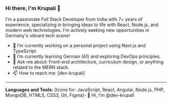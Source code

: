 ### Hi there, I'm Krupali 👋

I'm a passionate Full Stack Developer from India with 7+ years of experience, specializing in bringing ideas to life with React, Node.js, and modern web technologies. I'm actively seeking new opportunities in Germany's vibrant tech scene!

- 🔭 I’m currently working on a personal project using Next.js and TypeScript.
- 🌱 I’m currently learning German (A1) and exploring DevOps principles.
- 💬 Ask me about: Front-end architecture, curriculum design, or anything related to the MERN stack.
- 📫 How to reach me: [dev-krupali]

---
**Languages and Tools:**
[Icons for: JavaScript, React, Angular, Node.js, PHP, MongoDB, HTML5, CSS3, Git, Figma]- 👋 Hi, I’m @dev-krupali


